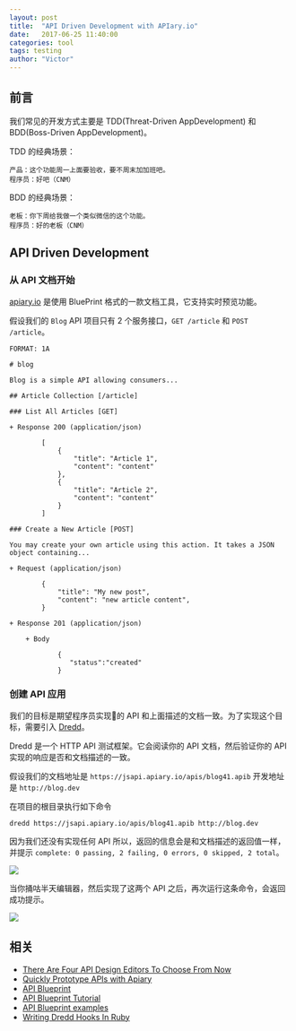 ```yaml
---
layout: post
title:  "API Driven Development with APIary.io"
date:   2017-06-25 11:40:00
categories: tool
tags: testing
author: "Victor"
---
```


## 前言

我们常见的开发方式主要是 TDD(Threat-Driven AppDevelopment) 和 BDD(Boss-Driven AppDevelopment)。

TDD 的经典场景：

```
产品：这个功能周一上面要验收，要不周末加加班吧。
程序员：好吧（CNM）
```

BDD 的经典场景：

```
老板：你下周给我做一个类似微信的这个功能。
程序员：好的老板（CNM）
```

## API Driven Development

### 从 API 文档开始

[apiary.io](https://apiary.io/) 是使用 BluePrint 格式的一款文档工具，它支持实时预览功能。

假设我们的 `Blog` API 项目只有 2 个服务接口，`GET /article` 和 `POST /article`。

```blueprint
FORMAT: 1A

# blog

Blog is a simple API allowing consumers...

## Article Collection [/article]

### List All Articles [GET]

+ Response 200 (application/json)

        [
            {
                "title": "Article 1",
                "content": "content"
            },
            {
                "title": "Article 2",
                "content": "content"
            }
        ]

### Create a New Article [POST]

You may create your own article using this action. It takes a JSON
object containing...

+ Request (application/json)

        {
            "title": "My new post",
            "content": "new article content",
        }

+ Response 201 (application/json)

    + Body

            {
               "status":"created"
            }
```

### 创建 API 应用

我们的目标是期望程序员实现的 API 和上面描述的文档一致。为了实现这个目标，需要引入 [Dredd](https://github.com/apiaryio/dredd)。

Dredd 是一个 HTTP API 测试框架。它会阅读你的 API 文档，然后验证你的 API 实现的响应是否和文档描述的一致。

假设我们的文档地址是 `https://jsapi.apiary.io/apis/blog41.apib` 开发地址是 `http://blog.dev`

在项目的根目录执行如下命令

```
dredd https://jsapi.apiary.io/apis/blog41.apib http://blog.dev
```

因为我们还没有实现任何 API 所以，返回的信息会是和文档描述的返回值一样，并提示 `complete: 0 passing, 2 failing, 0 errors, 0 skipped, 2 total`。

![](https://cdn-images-1.medium.com/max/800/1*Lwwg-6KHJz5hJhnh7xfeoA.png)

当你捅咕半天编辑器，然后实现了这两个 API 之后，再次运行这条命令，会返回成功提示。

![](https://cdn-images-1.medium.com/max/800/1*tfq7p-06V2Pzyn-7r5WKJg.png)


## 相关

* [There Are Four API Design Editors To Choose From Now](https://apievangelist.com/2014/11/21/there-are-four-api-design-editors-to-choose-from-now/)
* [Quickly Prototype APIs with Apiary](https://sendgrid.com/blog/quickly-prototype-apis-apiary/)
* [API Blueprint](https://apiblueprint.org/)
* [API Blueprint Tutorial](https://apiblueprint.org/documentation/tutorial.html)
* [API Blueprint examples](https://github.com/apiaryio/api-blueprint/tree/master/examples)
* [Writing Dredd Hooks In Ruby](https://dredd.readthedocs.io/en/latest/hooks-ruby/)
